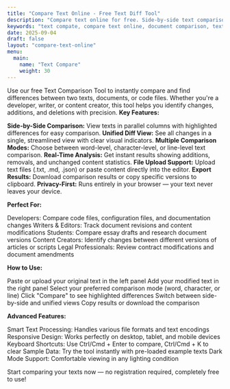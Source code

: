 ```yaml
---
title: "Compare Text Online - Free Text Diff Tool"
description: "Compare text online for free. Side-by-side text comparison tool to find differences."
keywords: "text compate, compare text online, document comparison, text difference checker, side by side text comparison"
date: 2025-09-04
draft: false
layout: "compare-text-online"
menu:
  main:
    name: "Text Compare"
    weight: 30
---
```


Use our free Text Comparison Tool to instantly compare and find differences between two texts, documents, or code files. Whether you're a developer, writer, or content creator, this tool helps you identify changes, additions, and deletions with precision.
**Key Features:**

**Side-by-Side Comparison:** View texts in parallel columns with highlighted differences for easy comparison.
**Unified Diff View:** See all changes in a single, streamlined view with clear visual indicators.
**Multiple Comparison Modes:** Choose between word-level, character-level, or line-level text comparison.
**Real-Time Analysis:** Get instant results showing additions, removals, and unchanged content statistics.
**File Upload Support:** Upload text files (.txt, .md, .json) or paste content directly into the editor.
**Export Results:** Download comparison results or copy specific versions to clipboard.
**Privacy-First:** Runs entirely in your browser — your text never leaves your device.

**Perfect For:**

Developers: Compare code files, configuration files, and documentation changes
Writers & Editors: Track document revisions and content modifications
Students: Compare essay drafts and research document versions
Content Creators: Identify changes between different versions of articles or scripts
Legal Professionals: Review contract modifications and document amendments

**How to Use:**

Paste or upload your original text in the left panel
Add your modified text in the right panel
Select your preferred comparison mode (word, character, or line)
Click "Compare" to see highlighted differences
Switch between side-by-side and unified views
Copy results or download the comparison

**Advanced Features:**

Smart Text Processing: Handles various file formats and text encodings
Responsive Design: Works perfectly on desktop, tablet, and mobile devices
Keyboard Shortcuts: Use Ctrl/Cmd + Enter to compare, Ctrl/Cmd + K to clear
Sample Data: Try the tool instantly with pre-loaded example texts
Dark Mode Support: Comfortable viewing in any lighting condition

Start comparing your texts now — no registration required, completely free to use!
